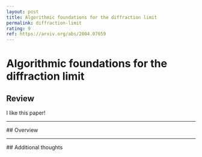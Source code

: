 ```yaml
---
layout: post
title: Algorithmic foundations for the diffraction limit
permalink: diffraction-limit
rating: 9
ref: https://arxiv.org/abs/2004.07659
---
```


# Algorithmic foundations for the diffraction limit

## Review

I like this paper!

<hr>
## Overview


<hr>
## Additional thoughts

